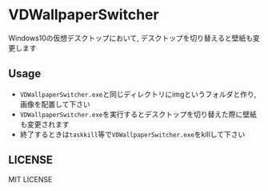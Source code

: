 # VDWallpaperSwitcher
Windows10の仮想デスクトップにおいて, デスクトップを切り替えると壁紙も変更します

## Usage
- ```VDWallpaperSwitcher.exe```と同じディレクトリにimgというフォルダと作り, 画像を配置して下さい
- ```VDWallpaperSwitcher.exe```を実行するとデスクトップを切り替えた際に壁紙も変更されます
- 終了するときは```taskkill```等で```VDWallpaperSwitcher.exe```をkillして下さい

## LICENSE
MIT LICENSE
